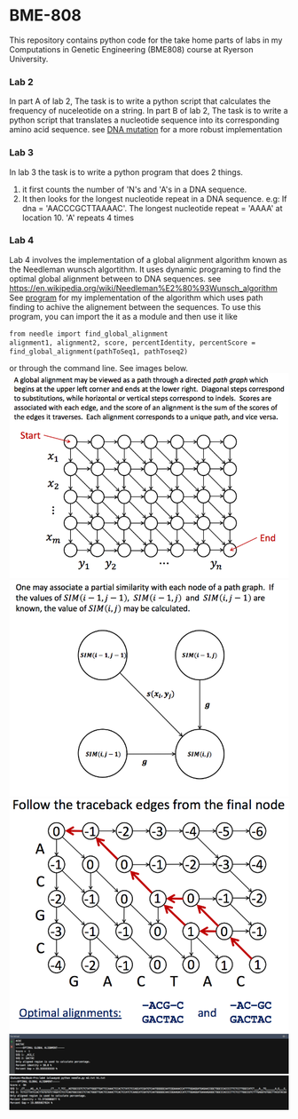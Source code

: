 # BME-808
This repository contains python code for the take home parts of labs in my Computations in Genetic Engineering (BME808) course at Ryerson University.
### Lab 2 ###
In part A of lab 2, The task is to write a python script that calculates the frequency of nuceleotide on a string.
In part B of lab 2, The task is to write a python script that translates a nucleotide sequence into its corresponding amino acid sequence.
see [DNA mutation](https://github.com/ioluwayo/hackerank_challenge/tree/master/dna_mutation) for a more robust implementation
### Lab 3 ###
In lab 3 the task is to write a python program that does 2 things.
1. it first counts the number of 'N's and 'A's in a DNA sequence.
2. It then looks for the longest nucleotide repeat in a DNA sequence.
e.g: If dna =  'AACCCGCTTAAAAC'.
    The longest nucleotide repeat = 'AAAA' at location 10. 'A' repeats 4 times

### Lab 4 ###
Lab 4 involves the implementation of a global alignment algorithm known as the Needleman wunsch algortithm.
It uses dynamic programing to find the optimal global alignment between to DNA sequences. see https://en.wikipedia.org/wiki/Needleman%E2%80%93Wunsch_algorithm
See [program](https://github.com/ioluwayo/BME-808/blob/master/LAB4/needle.py) for my implementation of the algorithm which uses path finding to achive the alignement between the sequences.
To use this program, you can import the it as a module and then use it like
```
from needle import find_global_alignment
alignment1, alignment2, score, percentIdentity, percentScore = find_global_alignment(pathToSeq1, pathToseq2)
```
or through the command line. See images below.
 ![Alt text](images/lab4/image1.png?raw=true "Global alignment")
 ![Alt text](images/lab4/image2.png?raw=true "Basis of algorithm")
 ![Alt text](images/lab4/image3.png?raw=true "Path finding")
 ![Alt text](images/lab4/screenshot1.png?raw=true "Sample run")
 ![Alt text](images/lab4/screenshot2.png?raw=true "Sample run")

